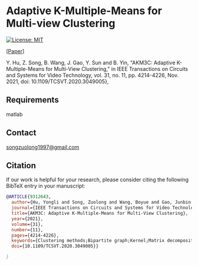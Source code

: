 # Adaptive K-Multiple-Means for Multi-view Clustering

[![License: MIT](https://img.shields.io/badge/License-MIT-yellow.svg)](LICENSE)

[[Paper](https://ieeexplore.ieee.org/document/9312643)]


Y. Hu, Z. Song, B. Wang, J. Gao, Y. Sun and B. Yin, "AKM3C: Adaptive K-Multiple-Means for Multi-View Clustering," in IEEE Transactions on Circuits and Systems for Video Technology, vol. 31, no. 11, pp. 4214-4226, Nov. 2021, doi: 10.1109/TCSVT.2020.3049005},


## Requirements

matlab


## Contact

songzuolong1997@gmail.com


## Citation
If our work is helpful for your research, please consider citing the following BibTeX entry in your manuscript:

```bibtex
@ARTICLE{9312643,
  author={Hu, Yongli and Song, Zuolong and Wang, Boyue and Gao, Junbin and Sun, Yanfeng and Yin, Baocai},
  journal={IEEE Transactions on Circuits and Systems for Video Technology}, 
  title={AKM3C: Adaptive K-Multiple-Means for Multi-View Clustering}, 
  year={2021},
  volume={31},
  number={11},
  pages={4214-4226},
  keywords={Clustering methods;Bipartite graph;Kernel;Matrix decomposition;Tensors;Fuses;Adaptation models;Multi-view clustering;K-means;multiple means;Bipartite graph;Laplacian rank constraint},
  doi={10.1109/TCSVT.2020.3049005}}

}
```

